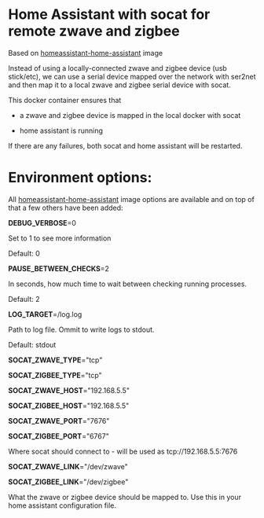 # Home Assistant with socat for remote zwave and zigbee

Based on [homeassistant-home-assistant](https://hub.docker.com/r/homeassistant/home-assistant/) image


Instead of using a locally-connected zwave and zigbee device (usb stick/etc), we can use a serial device mapped over the network with ser2net and then map it to a local zwave and zigbee serial device with socat.

This docker container ensures that

 - a zwave and zigbee device is mapped in the local docker with socat

 - home assistant is running

If there are any failures, both socat and home assistant will be restarted.


# Environment options:

All  [homeassistant-home-assistant](https://hub.docker.com/r/homeassistant/home-assistant/) image options are available and on top of that a few others have been added:

**DEBUG_VERBOSE**=0

Set to 1 to see more information

Default: 0

**PAUSE_BETWEEN_CHECKS**=2

In seconds, how much time to wait between checking running processes.

Default: 2

**LOG_TARGET**=/log.log

Path to log file. Ommit to write logs to stdout.

Default: stdout

**SOCAT_ZWAVE_TYPE**="tcp"

**SOCAT_ZIGBEE_TYPE**="tcp"

**SOCAT_ZWAVE_HOST**="192.168.5.5"

**SOCAT_ZIGBEE_HOST**="192.168.5.5"

**SOCAT_ZWAVE_PORT**="7676"

**SOCAT_ZIGBEE_PORT**="6767"

Where socat should connect to - will be used as tcp://192.168.5.5:7676

**SOCAT_ZWAVE_LINK**="/dev/zwave"

**SOCAT_ZIGBEE_LINK**="/dev/zigbee"

What the zwave or zigbee device should be mapped to. Use this in your home assistant configuration file.
